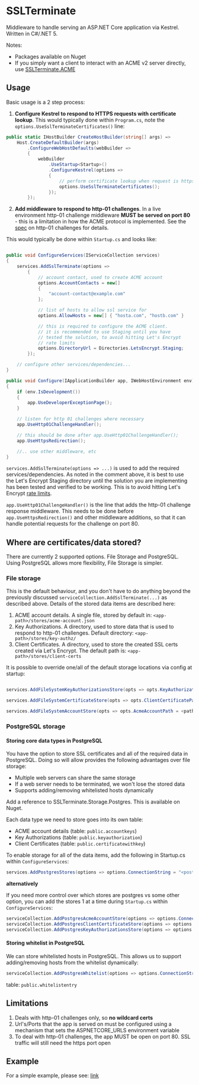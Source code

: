 # SSLTerminate

Middleware to handle serving an ASP.NET Core application via Kestrel. Written in C#/.NET 5.

Notes:
* Packages available on Nuget
* If you simply want a client to interact with an ACME v2 server directly, use [SSLTerminate.ACME](SSLTerminate.ACME)

## Usage

Basic usage is a 2 step process:

1. **Configure Kestrel to respond to HTTPS requests with certificate lookup**. This would typically done within ```Program.cs```, 
note the ```options.UseSslTerminateCertificates()``` line:

```csharp
public static IHostBuilder CreateHostBuilder(string[] args) =>
    Host.CreateDefaultBuilder(args)
        .ConfigureWebHostDefaults(webBuilder =>
        {
            webBuilder
                .UseStartup<Startup>()
                .ConfigureKestrel(options =>
                {
                    // perform certificate lookup when request is https
                    options.UseSslTerminateCertificates();
                });
        });
```

2. **Add middleware to respond to http-01 challenges**. In a live environment http-01 challenge middleware
 **MUST be served on port 80** - this is a limitation in how the ACME protocol is implemented. 
 See the [spec](https://datatracker.ietf.org/doc/html/rfc8555#section-8.3) on http-01 challenges for details.

This would typically be done within ```Startup.cs``` and looks like:

```csharp

public void ConfigureServices(IServiceCollection services)
{
    services.AddSslTerminate(options =>
        {
            // account contact, used to create ACME account
            options.AccountContacts = new[]
            {
                "account-contact@example.com"
            };

            // list of hosts to allow ssl service for
            options.AllowHosts = new[] { "hosta.com", "hostb.com" }

            // this is required to configure the ACME client.
            // it is recommended to use Staging until you have 
            // tested the solution, to avoid hitting Let's Encrypt
            // rate limits
            options.DirectoryUrl = Directories.LetsEncrypt.Staging;
        });

    // configure other services/dependencies...
}

public void Configure(IApplicationBuilder app, IWebHostEnvironment env)
{
    if (env.IsDevelopment())
    {
        app.UseDeveloperExceptionPage();
    }

    // listen for http 01 challenges where necessary
    app.UseHttp01ChallengeHandler();

    // this should be done after app.UseHttp01ChallengeHandler();
    app.UseHttpsRedirection();

    //.. use other middleware, etc
}
```

```services.AddSslTerminate(options => ...)``` is used to add the required services/dependencies.
 As noted in the comment above, it is best to use the Let's Encrypt Staging directory 
until the solution you are implementing has been tested and verified to be working. 
This is to avoid hitting Let's Encrypt [rate limits](https://letsencrypt.org/docs/rate-limits/).

```app.UseHttp01ChallengeHandler()``` is the line that adds the http-01 challenge response middleware.
This needs to be done before ```app.UseHttpsRedirection()``` and other middleware additions, so that it can
handle potential requests for the challenge on port 80.

## Where are certificates/data stored?

There are currently 2 supported options. File Storage and PostgreSQL. Using PostgreSQL allows more flexibility, File Storage is simpler.

### File storage

This is the default behaviour, and you don't have to do anything beyond the previously discussed ```serviceCollection.AddSslTerminate(...)``` 
as described above. Details of the stored data items are described here:

1. ACME account details. A single file, stored by default in: ```<app-path>/stores/acme-account.json```
2. Key Authorizations. A directory, used to store data that is used to respond to http-01 challenges. Default directory: ```<app-path>/stores/key-authz/```
3. Client Certificates. A directory, used to store the created SSL certs created via Let's Encrypt. The default path is: ```<app-path>/stores/client-certs```

It is possible to override one/all of the default storage locations via config at startup:

```csharp

services.AddFileSystemKeyAuthorizationsStore(opts => opts.KeyAuthorizationsPath = <path-to-directory>);

services.AddFileSystemCertificateStore(opts => opts.ClientCertificatePath = <path-to-directory>);

services.AddFileSystemAccountStore(opts => opts.AcmeAccountPath = <path-to-file>);

```

### PostgreSQL storage

#### Storing core data types in PostgreSQL
You have the option to store SSL certificates and all of the required data in PostgreSQL. Doing so will allow 
provides the following advantages over file storage:

* Multiple web servers can share the same storage
* If a web server needs to be terminated, we won't lose the stored data
* Supports adding/removing whitelisted hosts dynamically

Add a reference to SSLTerminate.Storage.Postgres. This is available on Nuget.

Each data type we need to store goes into its own table:

* ACME account details (table: ```public.accountkeys```)
* Key Authorizations (table: ```public.keyauthorization```)
* Client Certificates (table: ```public.certificatewithkey```)

To enable storage for all of the data items, add the following in Startup.cs within ```ConfigureServices```:

```csharp
services.AddPostgresStores(options => options.ConnectionString = "<postgres-connection-string>");
```

**alternatively**

If you need more control over which stores are postgres vs some other option, you can add the stores 1 at a time
during ```Startup.cs``` within ```ConfigureServices```:

```csharp
serviceCollection.AddPostgresAcmeAccountStore(options => options.ConnectionString = "<postgres-connection-string>");
serviceCollection.AddPostgresClientCertificateStore(options => options.ConnectionString = "<postgres-connection-string>");
serviceCollection.AddPostgresKeyAuthorizationsStore(options => options.ConnectionString = "<postgres-connection-string>");
```

#### Storing whitelist in PostgreSQL
We can store whitelisted hosts in PostgreSQL. This allows us to support adding/removing hosts from the whitelist dynamically:

```csharp
serviceCollection.AddPostgresWhitelist(options => options.ConnectionString = "<postgres-connection-string>");
```
table: ```public.whitelistentry```

## Limitations

1. Deals with http-01 challenges only, so **no wildcard certs**
2. Url's/Ports that the app is served on must be configured using a mechanism that sets the ASPNETCORE_URLS environment variable
3. To deal with http-01 challenges, the app MUST be open on port 80. SSL traffic will still need the https port open

## Example

For a simple example, please see: [link](Examples/HelloWebApp)
